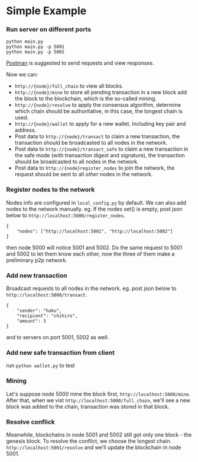 
# Simple Example
### Run server on different ports
```
python main.py
python main.py -p 5001
python main.py -p 5002
```

[Postman](https://www.getpostman.com) is suggested to send requests and view responses.

Now we can:  
- `http://{node}/full_chain` to view all blocks.  
- `http://{node}/mine` to store all pending transaction in a new block add the block to the blockchain, which is the so-called mining.
- `http://{node}/resolve` to apply the consensus algorithm, determine which chain should be authoritative, in this case, the longest chain is used.
- `http://{node}/wallet` to apply for a new wallet. Including key pair and address.
- Post data to `http://{node}/transact` to claim a new transaction, the transaction should be broadcasted to all nodes in the network.
- Post data to `http://{node}/transact_safe` to claim a new transaction in the safe mode (with transaction digest and signature), the transaction should be broadcasted to all nodes in the network.
- Post data to `http://{node}register_nodes` to join the network, the request should be sent to all _other_ nodes in the network.


### Register nodes to the network
Nodes info are configured in `local_config.py` by default. We can also add nodes to the network manually.
eg. If the nodes set() is empty, post json below to `http://localhost:5000/register_nodes`.
```
{
	"nodes": ["http://localhost:5001", "http://localhost:5002"]
}

```
then node 5000 will notice 5001 and 5002. Do the same request to 5001 and 5002 to let them know each other, now the three of them make a preliminary p2p network.

### Add new transaction 
Broadcast requests to all nodes in the network. eg. post json below to `http://localhost:5000/transact`.
```
{
	"sender": "haku", 
	"recipient": "chihiro",
	"amount": 3
}
```
and to servers on port 5001, 5002 as well.

### Add new safe transaction from client
run `python wallet.py` to test

### Mining
Let's suppose node 5000 mine the block first, `http://localhost:5000/mine`. After that, when we vist `http://localhost:5000/full_chain`, we'll see a new block was added to the chain, transaction was stored in that block. 

### Resolve conflick
Meanwhile, blockchains in node 5001 and 5002 still got only one block - the genesis block. To resolve the conflict, we choose the longest chain. `http://localhost:5001/resolve` and we'll update the blockchain in node 5001.

